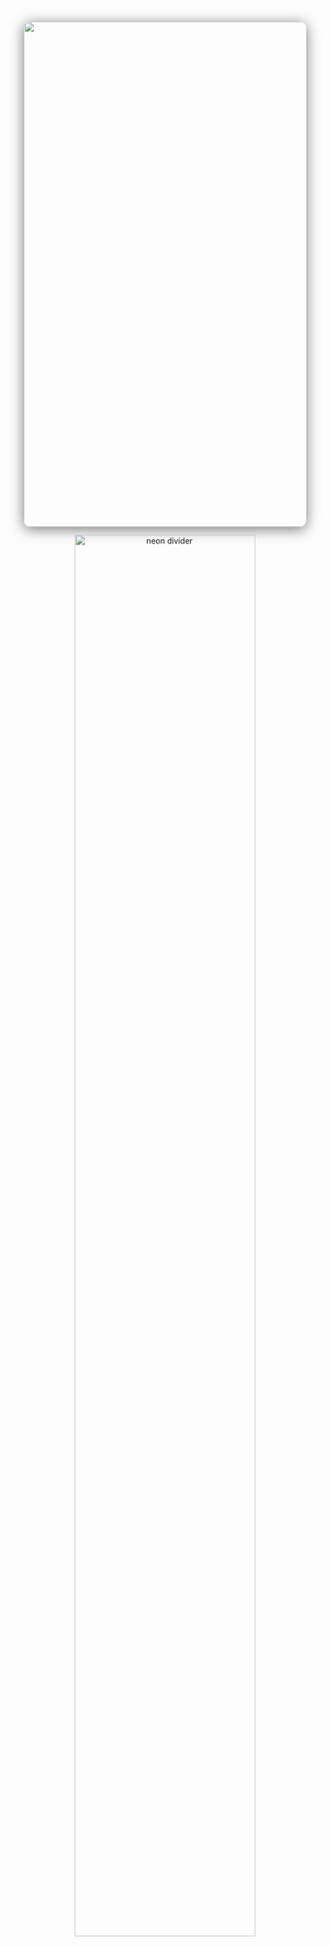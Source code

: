 <!-- Large animated banner centered -->
<p align="center">
  <img src="https://i.pinimg.com/originals/75/bd/00/75bd00b23a32f8020bf8c4f9a47ed0ad.gif" width="900" style="border-radius: 12px; box-shadow: 0 4px 24px #00000088;"/>
</p>

<!-- Neon divider -->
<p align="center">
  <img src="https://64.media.tumblr.com/8307bace0674b76d4635908bc400f8ec/f11ec5bea4363265-a9/s540x810/59cda334b0743900b9fff66aba56b0a4d8147a47.pnj" alt="neon divider" width="80%" />
</p>

<h1 align="center">
  <b>Hello, I'm [Your Name] 👋</b>
</h1>

<p align="center">
  <b>
    Welcome to my GitHub profile!
  </b>
</p>

<!-- Neon divider -->
<p align="center">
  <img src="https://svgshare.com/i/13kA.svg" alt="Neon Divider" width="80%" />
</p>

## 🖤 About Me

- 🖥️ Developer passionate about technology and innovation  
- 🎨 Minimalist, focused on elegant and functional design  
- 🚀 Always learning and sharing knowledge  
- 🤝 Open to collaborations and open source projects  

<!-- Neon divider -->
<p align="center">
  <img src="https://svgshare.com/i/13kA.svg" alt="Neon Divider" width="80%" />
</p>

## ⚡ Technologies

<div align="center">
  <img src="https://skillicons.dev/icons?i=js,ts,react,nodejs,python,html,css,git,github" />
</div>

<!-- Neon divider -->
<p align="center">
  <img src="https://svgshare.com/i/13kA.svg" alt="Neon Divider" width="80%" />
</p>

## 📫 Contact

<div align="center">
  <a href="https://www.linkedin.com/in/yourusername" target="_blank">
    <img src="https://img.shields.io/badge/LinkedIn-111111?style=for-the-badge&logo=linkedin&logoColor=00FFFF"/>
  </a>
  <a href="mailto:youremail@example.com" target="_blank">
    <img src="https://img.shields.io/badge/Email-111111?style=for-the-badge&logo=gmail&logoColor=00FFFF"/>
  </a>
</div>

<!-- Neon divider -->
<p align="center">
  <img src="https://svgshare.com/i/13kA.svg" alt="Neon Divider" width="80%" />
</p>

<p align="center">
  <img src="https://readme-typing-svg.demolab.com?font=Fira+Code&weight=500&size=24&pause=1000&color=00FFFF&center=true&vCenter=true&width=600&lines=Thank+you+for+visiting+my+profile!;Feel+free+to+connect+with+me." alt="Typing SVG" />
</p>
